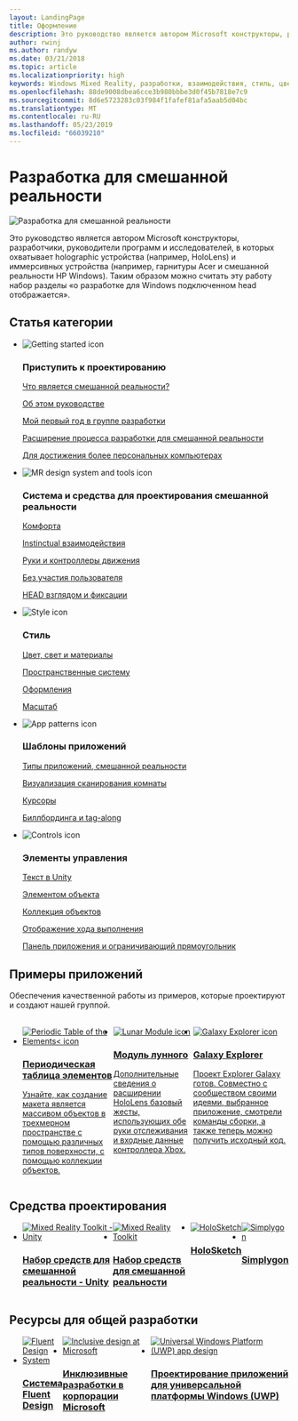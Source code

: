 ```yaml
---
layout: LandingPage
title: Оформление
description: Это руководство является автором Microsoft конструкторы, разработчики, руководители программ и исследователей, в которых охватывает holographic устройства (например, HoloLens) и иммерсивных устройства (например, гарнитуры Acer и смешанной реальности HP Windows). Таким образом можно считать эту работу набор разделы «о разработке для Windows подключенном head отображается».
author: rwinj
ms.author: randyw
ms.date: 03/21/2018
ms.topic: article
ms.localizationpriority: high
keywords: Windows Mixed Reality, разработки, взаимодействия, стиль, цвет, шаблоны приложений, элементы управления, примеры приложений, смешанной реальности средств, MRTK
ms.openlocfilehash: 88de9008dbea6cce3b980bbbe3d0f45b7818e7c9
ms.sourcegitcommit: 8d6e5723283c03f984f1fafef81afa5aab5d04bc
ms.translationtype: MT
ms.contentlocale: ru-RU
ms.lasthandoff: 05/23/2019
ms.locfileid: "66039210"
---
```

# <a name="design-for-mixed-reality"></a>Разработка для смешанной реальности

![Разработка для смешанной реальности](images/Bicycle-Leschi10.gif)

Это руководство является автором Microsoft конструкторы, разработчики, руководители программ и исследователей, в которых охватывает holographic устройства (например, HoloLens) и иммерсивных устройства (например, гарнитуры Acer и смешанной реальности HP Windows). Таким образом можно считать эту работу набор разделы «о разработке для Windows подключенном head отображается».

## <a name="article-categories"></a>Статья категории

<ul class="panelContent cardsF">
    <li>
        <div class="cardSize">
            <div class="cardPadding">
                <div class="card">
                    <div class="cardImageOuter">
                        <div class="cardImage">
                            <img src="images/GetStartedIcon.png" alt="Getting started icon">
                        </div>
                    </div>
                    <div class="cardText">
                        <h3>Приступить к проектированию</h3>
                        <p>
                            <a href="mixed-reality.md">Что является смешанной реальности?</a>
                        </p>
                        <p>
                            <a href="about-this-design-guidance.md">Об этом руководстве</a>
                        </p>
                        <p>
                            <a href="case-study-my-first-year-on-the-hololens-design-team.md">Мой первый год в группе разработки</a>
                        </p>
                        <p>
                            <a href="case-study-expanding-the-design-process-for-mixed-reality.md">Расширение процесса разработки для смешанной реальности</a>
                        </p>
                        <p>
                            <a href="case-study-the-pursuit-of-more-personal-computing.md">Для достижения более персональных компьютерах</a>
                        </p>
                    </div>
                </div>
            </div>
        </div>
    </li>
    <li>
        <div class="cardSize">
            <div class="cardPadding">
                <div class="card">
                    <div class="cardImageOuter">
                        <div class="cardImage">
                            <img src="images/Interaction_Icon_120x130.png" alt="MR design system and tools icon">
                        </div>
                    </div>
                    <div class="cardText">
                        <h3>Система и средства для проектирования смешанной реальности</h3>
                        <p>
                            <a href="comfort.md">Комфорта</a>
                        </p>
            <p>
                            <a href="interaction-fundamentals.md">Instinctual взаимодействия</a>
                        </p>
                        <p>
                            <a href="hands-and-tools.md">Руки и контроллеры движения</a>
                        </p>
                        <p>
                            <a href="hands-free.md">Без участия пользователя</a>
                        </p>
                         <p>
                            <a href="gaze-and-commit.md">HEAD взглядом и фиксации</a>
                        </p>
                    </div>
                </div>
            </div>
        </div>
    </li>
    <li>
        <div class="cardSize">
            <div class="cardPadding">
                <div class="card">
                    <div class="cardImageOuter">
                        <div class="cardImage">
                            <img src="images/Style_Icon_120x130.png" alt="Style icon">
                        </div>
                    </div>
                    <div class="cardText">
                        <h3>Стиль</h3>
                        <p>
                            <a href="color,-light-and-materials.md">Цвет, свет и материалы</a>
                        </p>
                         <p>
                            <a href="spatial-sound-design.md">Пространственные систему</a>
                        </p>
                        <p>
                            <a href="typography.md">Оформления</a>
                        </p>
                        <p>
                            <a href="scale.md">Масштаб</a>
                        </p>                      
                    </div>
                </div>
            </div>
        </div>
    </li>
    <li>
        <div class="cardSize">
            <div class="cardPadding">
                <div class="card">
                    <div class="cardImageOuter">
                        <div class="cardImage">
                            <img src="images/App_patterns_Icon_120x130.png" alt="App patterns icon">
                        </div>
                    </div>
                    <div class="cardText">
                        <h3>Шаблоны приложений</h3>
                        <p>
                            <a href="types-of-mixed-reality-apps.md">Типы приложений, смешанной реальности</a>
                        </p>
                        <p>
                            <a href="room-scan-visualization.md">Визуализация сканирования комнаты</a>
                        </p>
                        <p>
                            <a href="cursors.md">Курсоры</a>
                        </p>
                        <p>
                            <a href="billboarding-and-tag-along.md">Биллбординга и tag-along</a>
                        </p>
                    </div>
                </div>
            </div>
        </div>
    </li>
    <li>
        <div class="cardSize">
            <div class="cardPadding">
                <div class="card">
                    <div class="cardImageOuter">
                        <div class="cardImage">
                            <img src="images/Controls_Icon_120x130.png" alt="Controls icon">
                        </div>
                    </div>
                    <div class="cardText">
                        <h3>Элементы управления</h3>
                        <p>
                            <a href="text-in-unity.md">Текст в Unity</a>
                        </p>
                        <p>
                            <a href="interactable-object.md">Элементом объекта</a>
                        </p>
                        <p>
                            <a href="object-collection.md">Коллекция объектов</a>
                        </p>
                        <p>
                            <a href="progress.md">Отображение хода выполнения</a>
                        </p>
                        <p>
                            <a href="app-bar-and-bounding-box.md">Панель приложения и ограничивающий прямоугольник</a>
                        </p>
                    </div>
                </div>
            </div>
        </div>
    </li>    
</ul>


## <a name="sample-apps"></a>Примеры приложений

Обеспечения качественной работы из примеров, которые проектируют и создают нашей группой.

<br>
<ul id="cardtypes-W" class="cardsW panelContent" style="display: flex; margin-top: 0px;">
    <li>
        <a href="periodic-table-of-the-elements.md" title="Периодическая таблица элементов" data-linktype="absolute-path">
            <div class="cardSize">
                <div class="cardPadding">
                    <div class="card">
                        <div class="cardImageOuter">
                            <div class="cardImage">
                                <img src="images/periodictableofelementsapp-tile.jpg" alt="Periodic Table of the Elements< icon">
                            </div>
                        </div>
                        <div class="cardText">
                            <h3>Периодическая таблица элементов</h3>
                            <p>Узнайте, как создание макета является массивом объектов в трехмерном пространстве с помощью различных типов поверхности, с помощью коллекции объектов.</p>
                        </div>
                    </div>
                </div>
            </div>
        </a>        
    </li>
    <li>
        <a href="lunar-module.md" title="Модуль лунного" data-linktype="absolute-path">
            <div class="cardSize">
                <div class="cardPadding">
                    <div class="card">
                        <div class="cardImageOuter">
                            <div class="cardImage">
                                <img src="images/lunar-module-tile.png" alt="Lunar Module icon">
                            </div>
                        </div>
                        <div class="cardText">
                            <h3>Модуль лунного</h3>
                            <p>Дополнительные сведения о расширении HoloLens базовый жесты, использующих обе руки отслеживания и входные данные контроллера Xbox.</p>
                        </div>
                    </div>
                </div>
            </div>
        </a>
    </li>
    <li>
        <a href="galaxy-explorer.md" title="Galaxy Explorer" data-linktype="absolute-path">
            <div class="cardSize">
                <div class="cardPadding">
                    <div class="card">
                        <div class="cardImageOuter">
                            <div class="cardImage">
                                <img src="images/galaxyexplorer-tile.jpg" alt="Galaxy Explorer icon">
                            </div>
                        </div>
                        <div class="cardText">
                            <h3>Galaxy Explorer</h3>
                            <p>Проект Explorer Galaxy готов. Совместно с сообществом своими идеями, выбранное приложение, смотрели команды сборки, а также теперь можно получить исходный код.</p>
                        </div>
                    </div>
                </div>
            </div>
        </a>
    </li>
</ul>



## <a name="design-tools"></a>Средства проектирования


<ul id="cardtypes-D" class="cardsD panelContent" style="display: flex; margin-top: 0px;">
    <li>
    <a href="https://github.com/Microsoft/MixedRealityToolkit-Unity" title="Набор средств для смешанной реальности - Unity" data-linktype="absolute-path">
        <div class="cardSize">
            <div class="cardPadding">
                <div class="card">
                    <div class="cardImageOuter">
                        <div class="cardImage">
                            <img src="images/MRTKandUnity.png" alt="Mixed Reality Toolkit - Unity">
                        </div>
                    </div>                    
            <div class="cardText">
                        <h3>Набор средств для смешанной реальности - Unity</h3>
                        <p> </p>
                    </div>
                </div>
            </div>
        </div>
      </a>  
    </li>
    <li>
    <a href="https://github.com/Microsoft/MixedRealityToolkit" title="Набор средств для смешанной реальности" data-linktype="absolute-path">
        <div class="cardSize">
            <div class="cardPadding">
                <div class="card">
                    <div class="cardImageOuter">
                        <div class="cardImage">
                            <img src="images/MRTK.png" alt="Mixed Reality Toolkit">
                        </div>
                    </div>                    
            <div class="cardText">
                        <h3>Набор средств для смешанной реальности</h3>
                        <p> </p>
                    </div>
                </div>
            </div>
        </div>
      </a>  
    </li>   
        <li>
    <a href="case-study-building-holosketch,-a-spatial-layout-and-ux-sketching-app-for-hololens.md" title="HoloSketch" data-linktype="absolute-path">
        <div class="cardSize">
            <div class="cardPadding">
                <div class="card">
                    <div class="cardImageOuter">
                        <div class="cardImage">
                            <img src="images/HoloSketch.png" alt="HoloSketch">
                        </div>
                    </div>                    
            <div class="cardText">
                        <h3>HoloSketch</h3>
                        <p> </p>
                    </div>
                </div>
            </div>
        </div>
      </a>  
    </li>   
            <li>
    <a href="https://www.simplygon.com" title="Simplygon" data-linktype="absolute-path">
        <div class="cardSize">
            <div class="cardPadding">
                <div class="card">
                    <div class="cardImageOuter">
                        <div class="cardImage">
                            <img src="images/Simplygon.png" alt="Simplygon">
                        </div>
                    </div>                    
            <div class="cardText">
                        <h3>Simplygon</h3>
                        <p> </p>
                    </div>
                </div>
            </div>
        </div>
      </a>  
    </li>
</ul>


## <a name="general-design-resources"></a>Ресурсы для общей разработки

<ul id="cardtypes-D" class="cardsD panelContent" style="display: flex; margin-top: 0px;">
    <li>
    <a href="http://fluent.microsoft.com" title="Fluent Design System" data-linktype="absolute-path">
        <div class="cardSize">
            <div class="cardPadding">
                <div class="card">
                    <div class="cardImageOuter">
                        <div class="cardImage">
                            <img src="images/Fluent.png" alt="Fluent Design System">
                        </div>
                    </div>                    
            <div class="cardText">
                        <h3>Система Fluent Design</h3>
                        <p> </p>
                    </div>
                </div>
            </div>
        </div>
      </a>  
    </li>
    <li>
    <a href="https://www.microsoft.com/design/inclusive" title="Инклюзивные разработки в корпорации Microsoft" data-linktype="absolute-path">
        <div class="cardSize">
            <div class="cardPadding">
                <div class="card">
                    <div class="cardImageOuter">
                        <div class="cardImage">
                            <img src="images/Inclusive.png" alt="Inclusive design at Microsoft">
                        </div>
                    </div>                    
            <div class="cardText">
                        <h3>Инклюзивные разработки в корпорации Microsoft</h3>
                        <p> </p>
                    </div>
                </div>
            </div>
        </div>
      </a>  
    </li>   
        <li>
    <a href="https://developer.microsoft.com/windows/apps/design" title="Проектирование приложений для универсальной платформы Windows (UWP)" data-linktype="absolute-path">
        <div class="cardSize">
            <div class="cardPadding">
                <div class="card">
                    <div class="cardImageOuter">
                        <div class="cardImage">
                            <img src="images/UWP.png" alt="Universal Windows Platform (UWP) app design">
                        </div>
                    </div>                    
            <div class="cardText">
                        <h3>Проектирование приложений для универсальной платформы Windows (UWP)</h3>
                        <p> </p>
                    </div>
                </div>
            </div>
        </div>
      </a>  
    </li>   
</ul>
